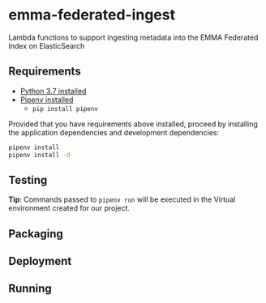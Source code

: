 # emma-federated-ingest

Lambda functions to support ingesting metadata into the EMMA Federated Index on ElasticSearch

## Requirements

* [Python 3.7 installed](https://www.python.org/downloads/)
* [Pipenv installed](https://github.com/pypa/pipenv)
    - `pip install pipenv`

Provided that you have requirements above installed, proceed by installing the application dependencies and development dependencies:

```bash
pipenv install
pipenv install -d
```

## Testing


**Tip**: Commands passed to `pipenv run` will be executed in the Virtual environment created for our project.


## Packaging




## Deployment


## Running